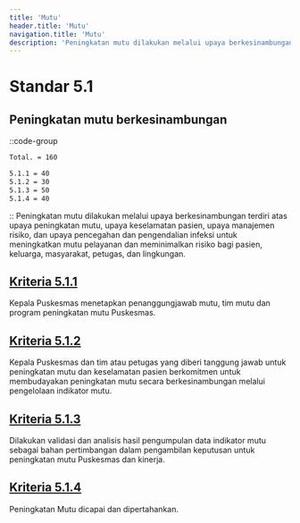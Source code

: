 ```yaml
---
title: 'Mutu'
header.title: 'Mutu'
navigation.title: 'Mutu'
description: 'Peningkatan mutu dilakukan melalui upaya berkesinambungan terdiri atas upaya peningkatan mutu, upaya keselamatan pasien, upaya manajemen risiko, dan upaya pencegahan dan pengendalian infeksi untuk meningkatkan mutu pelayanan dan meminimalkan risiko bagi pasien, keluarga, masyarakat, petugas, dan lingkungan.'
---
```


# Standar 5.1
## Peningkatan mutu berkesinambungan 
::code-group
```bash [Nilai]
Total. = 160
```
```bash [Kriteria]
5.1.1 = 40
5.1.2 = 30
5.1.3 = 50
5.1.4 = 40
```
::
Peningkatan mutu dilakukan melalui upaya berkesinambungan terdiri atas upaya peningkatan mutu, upaya keselamatan pasien, upaya manajemen risiko, dan upaya pencegahan dan pengendalian infeksi untuk meningkatkan mutu pelayanan dan meminimalkan risiko bagi pasien, keluarga, masyarakat, petugas, dan lingkungan. 

## [Kriteria 5.1.1](/5/1/1) 
Kepala Puskesmas menetapkan penanggungjawab mutu, tim mutu dan program peningkatan mutu Puskesmas. 

## [Kriteria 5.1.2](/5/1/2) 
Kepala Puskesmas dan tim atau petugas yang diberi tanggung jawab untuk peningkatan mutu dan keselamatan pasien berkomitmen untuk membudayakan peningkatan mutu secara berkesinambungan melalui pengelolaan indikator mutu. 

## [Kriteria 5.1.3](/5/1/3) 
Dilakukan validasi dan analisis hasil pengumpulan data indikator mutu sebagai bahan pertimbangan dalam pengambilan keputusan untuk peningkatan mutu Puskesmas dan kinerja. 

## [Kriteria 5.1.4](/5/1/4) 
Peningkatan Mutu dicapai dan dipertahankan. 
